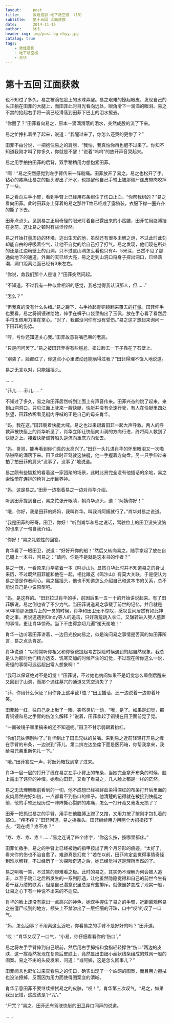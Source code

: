 ```yaml
---
layout:     post
title:      敦煌遗影·地下悬空楼 （15）
subtitle:   第十五回 江面获救
date:       2014-11-15
author:     沐杰
header-img: img/post-bg-dhyy.jpg
catalog: true
tags:
    - 敦煌遗影
    - 地下悬空楼
    - 肖华
---
```

# 第十五回 江面获救

也不知过了多久，易之被滴在脸上的水珠弄醒。易之艰难的撩起眼皮，发现自己的头正躺在田菲的大腿上，而田菲此时目光看向远处，眼角滑下一滴滴的眼泪。易之不禁的抬起右手将一滴已经滑落到田菲下巴上的泪水擦去。

“你醒了？”田菲看向易之，原本一滴滴滑落的泪水，突然成股的流了下来。

易之忙挣扎着坐了起来，说道：“我醒过来了，你怎么还哭的更惨了？”

田菲不由分说，一把抱住易之的肩膀，“我怕，我真怕你再也醒不过来了。你知不知道我刚才叫了你多久，你就是不醒！”说着“呜呜”的放开声音哭起来。

易之用手拍拍田菲的后背，双手稍稍用力想抱紧田菲。

“啊！”易之突然感觉到左手臂传来一阵剧痛。田菲放开了易之，易之也松开了手。钻心的疼痛让易之的额头渗出了汗水，也提醒他自己手臂上被那僵尸连皮带肉咬掉了一块。

易之看向左手小臂，看到手臂上已经用布条绑住了伤口止血。“你帮我绑的？”易之看向田菲。此时田菲身上穿着的易之那件T恤已经成了露脐装，衣服下襟一圈齐齐的撕了下去。

田菲点点头。见到易之正用奇怪的眼光盯着自己露出来的小蛮腰，田菲忙用胳膊挡在身前，这让易之顿时有些悻悻然。

易之开始打量周边的环境，逃出生天的他，虽然还有很多未解之谜，不过此时此刻却能自由的呼吸着空气，让他不自觉的给自己打了打气。易之发现，他们现在所处的还是江边峭壁上的山洞，只不过这山洞怎么看也只有4、5米深，已然不见了那通向地下的通道。外面的天已经大亮，易之走到山洞口将身子探出洞口，已经落潮，洞口距离江面已经有3米左右。

“你说，救我们那个人是谁？”田菲突然问起。

“不知道，不过我有一种似曾相识的感觉，我总觉得我认识那人，但……”

“怎么？”

“但我真的没有什么头绪。”易之蹲下，右手捡起青铜镜翻来覆去的打量。田菲伸手也要看，易之将铜镜递给她，伸手在裤子口袋里掏出了玉佩，放在手心看了看然后手将玉佩用力攥在掌心。“对了，我都没问你有没有受伤。”易之这才想起来询问一下田菲的伤势。

“哼，亏你还知道关心我。”田菲故意将嘴巴噘的老高。

“只是问问罢了。”易之被田菲弄得有些尴尬，扭过脸去一下子靠在了石壁上。

“别装了，脸都红了，你这点小心里波动还能瞒得过我？”田菲得理不饶人地说道。

易之无言以对，只能摇摇头。

……

“菲儿……菲儿……”

不知过了多久，易之和田菲居然听到江面上有声音传来。田菲兴奋的跳了起来，来到山洞洞口。只见江面上驶来一艘快艇，快艇并没有全速行驶，有人在快艇里四处张望，田菲依稀看见艇内呼喊的正是自己的母亲肖华。

“妈，我在这。”田菲朝着快艇大喊。易之也过来跟着田菲一起大声呼救。两人的呼救声被快艇上的肖华听见了，肖华立即让快艇向山洞的方向行进，终将两人救到了快艇之上。接着快艇调转船头逆流向重庆方向驶去。

“妈，哥哥，能再看到你们真的太高兴了。”田菲一头扎进肖华的怀里眼泪又一次啪嗒啪嗒的滴落下来。田卫此时正驾驶这快艇，他一手握着方向盘，另一只手伸过来拍了拍田菲的肩头“没事了，没事了”地说道。

易之颇有些尴尬的看着这一家团聚的场景，此时此景完全没有他插话的余地，易之索性倚在连排的椅背上闭目养神。

“妈，这是易之。”田菲一边指着易之一边对肖华介绍。

听到田菲提到自己，易之忙张开眼睛，朝肖华点头，道：“阿姨你好！”

“哦，你好，我是田菲的妈妈，我叫肖华。叫我肖阿姨就行了。”肖华对易之说道。

“我是田菲的哥哥，田卫，你好！”听到肖华和易之说话，驾驶位上的田卫没头没脑的也来了一句自我介绍。

“你好！”易之礼貌性的回答。

肖华看了一眼田卫，说道：“好好开你的船！”然后又转向易之，随手拿起了放在自己腿上一本书，问易之：“请问，你是不是就是这本书的作者？”

易之一愣，一看原来肖华拿着一本《鸣沙山》。显然肖华此时并不知道易之的身世来历，不过既然田菲能和他在一起，相比跟这《鸣沙山》有莫大关联，于是便认为易之便是作者闻心。易之摇摇头，他也不知道怎么介绍自己和这本书的关系，总不能说自己是小说原型吧。

”妈，是这样的。“田菲拉过肖华的手，前因后果一五一十的开始讲说起来。有了田菲解说，易之倒也省了不少力气。当田菲说道易之承载了前世的记忆，并且就是50年前那张照片上的一员的时候，肖华和田卫无不惊叹，感叹世间居然有如此神奇之事。再说道遇到Cindy等人的追击，只好落荒跳入长江，又辗转进入僰人墓葬的事情，更让肖华惊奇。当下不由得念叨几遍”谢天谢地！“

肖华一边听着田菲讲着，一边目光投向易之，似是询问易之事情是否真的如田菲所言，易之点头肯定。

肖华说道：“以前常听你祖父和你爸爸提起考古探险时候遇到的超自然现象，我总是认为那时他们精力透支、饥寒交加的时候产生的幻觉，不过现在听你这么一说，奇怪的事情可远远超出常人想象啊！”

“我可以保证绝对不是幻觉！”田菲说，不过她也纳闷如果不是幻觉怎么晕倒后醒来又回到了山洞，而那个通往墓穴的通道又凭空消失了？

“菲，你用什么保证？用你身上这半截T恤？”田卫插话，还一边说着一边带着坏笑。

田菲脸一红，往自己身上瞅了一眼，突然灵机一动，“哦，是了。如果是幻觉，那青铜镜和易之手臂的伤怎么解释？”说着，田菲拿起了铜镜在田卫面前晃了晃。

“一面破镜子哪里搞来的还不知道呢。”田卫不甘示弱跟着抬杠。

“你们兄妹俩别吵了。”肖华制止了田氏兄妹的贫嘴。来到易之近前轻轻打开易之缠在手臂的布条，一边说到“菲儿，第二排左边坐席下面是医药箱，你帮我拿来，我给易兄弟重新包扎一下。”

“哦。”田菲答应一声，将医药箱找到拿了过来。

肖华一层一层的打开了缠在易之左手小臂上的布条，当她完全拿开布条的时候，脸上露出了诧异的神情。她看向田菲，又看了看易之，几人脸上都是一样的茫然。

易之无法理解眼前看到的一切，他不成想已经被鲜血染得深红的布条打开后里面的皮肉居然完好如初，一点都看不到伤口的样子。他清楚的记得就在被接到快艇之前，他的手臂还经历过一阵阵撕心裂肺的疼痛，怎么一打开竟又毫发无损了？

田菲一把抓过易之的手臂，用手在他胳膊上蹭了又蹭，又用力按了按刚才包扎着的部位。“疼不疼？”田菲问道。易之摇摇头。田菲继续用力用两个大拇指按下去，“现在呢？疼不疼？”

“疼、疼、疼、疼！……”易之连说了四个疼字，“你这么按，按哪里都疼。”

田菲忙撒手，易之的手臂上已经被她的指甲按出了两个月牙形的痕迹。“太好了，看来你的伤也不治自愈了。难道真是幻觉？”若在以前，田菲肯定会觉得事情奇怪到难以解释，不过经历了一次探险奇遇之后，她已经觉得这是理所当然的了。

易之咧嘴一笑，不过笑的却难看之极。此时的易之，其实仍不理解为何会被人追击，以至于跳江之后所发生的一系列际遇，让他虽然隐隐觉得和自己的前世今生有着千丝万缕的联系，但是自己潜意识里总是有些排斥。就像噩梦变成了现实一般，让易之心下有一种说不出来的不适应。

肖华的脸上却没有露出一点高兴的神色，她双手握住了易之的手臂，近距离观察易之被僵尸咬到的地方，额头上不禁渗出了一层细细的汗珠，口中“哎”的叹了一口气。

“妈，怎么回事？不用离这么近吧，你看易之的手臂不是好好的吗？”田菲道。

“哎！”肖华又叹了一口气，“小易，你仔细看看你的‘伤口’。”

易之将左手手臂伸到自己眼前，然后用右手拇指和食指轻轻撑住“伤口”两边的皮肤，这一撑竟然发现在复原后皮肤上，竟然显出由细小丝状线条组成的蛛网一般的图案。易之不由的头皮发麻，问道：“肖阿姨，这是怎么回事儿？”

田菲闻言也赶忙过来查看易之的伤口，确实出现了一个蛛网的图案，而且用力擦拭也没法擦掉，反而因为用力而使得图案变的清晰。

肖华示意田菲不要继续擦拭易之的皮肤，“哎！”，肖华第三次叹气，“易之，如果我没记错，这应该是‘尸咒’。”

“尸咒？”易之、田菲还有驾驶快艇的田卫异口同声的说道。

……


